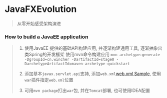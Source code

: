 # JavaFXEvolution
>从零开始感受架构演进

### How to build a JavaEE application
> 1. 使用JavaEE 提供的基础API构建应用, 并逐渐构建通用工具, 逐渐抽象出类Spring的开发框架
使用mvn命令构建应用
` mvn archetype:generate -DgroupId=cn.wincher -DartifactId=stage0 -DarchetypeArtifactId=maven-archetype-quickstart `
> 
> 1. 添加基本`javax.servlet.api`支持, 添加`web.xml`[web.xml Sample](https://docs.oracle.com/cd/E19857-01/819-6518/abxii/index.html),  使用`war`插件指定`web.xml`位置
> 1. 可用`mvn package`打出`war`包, 并在`Tomcat`部署, 也可使用IDEA配置
